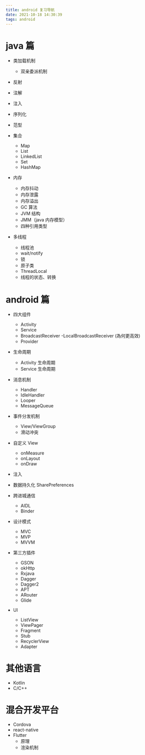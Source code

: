 ```yaml
---
title: android 复习导航
date: 2021-10-18 14:30:39
tags: android
---
```


# java 篇

- 类加载机制
  - 双亲委派机制
- 反射
- 注解
- 注入
- 序列化
- 范型

- 集合

  - Map
  - List
  - LinkedList
  - Set
  - HashMap

- 内存

  - 内存抖动
  - 内存泄露
  - 内存溢出
  - GC 算法
  - JVM 结构
  - JMM（java 内存模型）
  - 四种引用类型

- 多线程
  - 线程池
  - wait/notify
  - 锁
  - 原子类
  - ThreadLocal
  - 线程的状态、转换

# android 篇

- 四大组件

  - Activity
  - Service
  - BroadcastReceiver
    -LocalBroadcastReceiver (為何更高效)
  - Provider

- 生命周期

  - Activity 生命周期
  - Service 生命周期

- 消息机制

  - Handler
  - IdleHandler
  - Looper
  - MessageQueue

- 事件分发机制

  - View/ViewGroup
  - 滑动冲突

- 自定义 View

  - onMeasure
  - onLayout
  - onDraw

- 注入
- 数据持久化 SharePreferences

- 跨进城通信

  - AIDL
  - Binder

- 设计模式

  - MVC
  - MVP
  - MVVM

- 第三方插件

  - GSON
  - okHttp
  - Rxjava
  - Dagger
  - Dagger2
  - APT
  - ARouter
  - Glide

- UI
  - ListView
  - ViewPager
  - Fragment
  - Stub
  - RecyclerView
  - Adapter

# 其他语言

- Kotlin
- C/C++

# 混合开发平台

- Cordova
- react-native
- Flutter
  - 原理
  - 渲染机制
